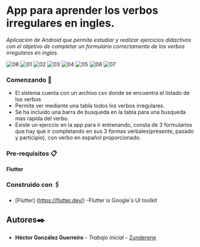 # App para aprender los verbos irregulares en ingles.
_Aplicacion de Android que permite estudiar y realizar ejercicios didactivos con el objetivo de completar un formulario correctamente de los verbos irregulares en ingles._

![08](https://user-images.githubusercontent.com/19290739/131189686-c2b0e10d-77da-4727-93b2-3a2d801536e2.PNG)
![01](https://user-images.githubusercontent.com/19290739/131189687-ef4c6cfe-d948-4d9a-8792-e58c76257c2d.PNG)
![02](https://user-images.githubusercontent.com/19290739/131189688-0f5ab368-5047-4219-a764-7fbd997097d5.PNG)
![03](https://user-images.githubusercontent.com/19290739/131189689-69669e70-1c2c-43c8-9608-d47b6a473ca7.PNG)
![04](https://user-images.githubusercontent.com/19290739/131189693-639ec221-acb5-4b1e-a9b1-45e92a5936d7.PNG)
![05](https://user-images.githubusercontent.com/19290739/131189695-4807e353-64ab-4f71-b879-88c36afd7bf9.PNG)
![06](https://user-images.githubusercontent.com/19290739/131189696-096c3566-7a08-4c1c-8854-d0757188f8fd.PNG)
![07](https://user-images.githubusercontent.com/19290739/131189697-ea36b6d3-a2d6-448d-b5a0-9f720567ed7e.PNG)

### Comenzando 🚀
* El sistema cuenta con un archivo csv donde se encuentra el listado de los verbos
* Permite ver mediante una tabla todos los verbos irregulares.
* Se ha incluido una barra de busqueda en la tabla para una busqueda mas rapida del verbo.
* Existe un ejerccio en la app para ir entrenando, consta de 3 formularios que hay que ir completando en sus 3 formas verbales(presente, pasado y participio), con 
verbo en español proporcionado.

### Pre-requisitos  📋
__Flutter__

### Construido con  🖇️
* [Flutter] (https://flutter.dev/) -Flutter is Google's UI toolkit

## Autores✒️
* __Héctor González Guerreiro__ - *Trabajo inicial* - [Zunderene](https://github.com/Zunderene)
